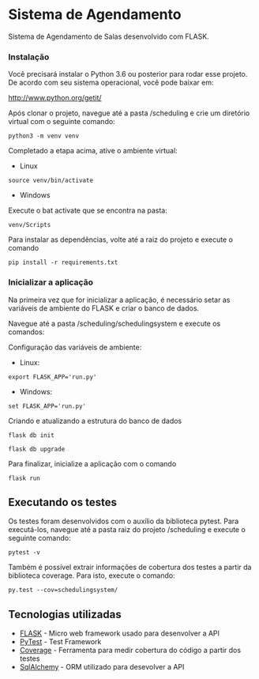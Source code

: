 # Sistema de Agendamento

Sistema de Agendamento de Salas desenvolvido com FLASK.

### Instalação

Você precisará instalar o Python 3.6 ou posterior para rodar esse projeto. 
De acordo com seu sistema operacional, você pode baixar em: 

  http://www.python.org/getit/


Após clonar o projeto, navegue até a pasta /scheduling e crie um diretório virtual com o seguinte comando:

```
python3 -m venv venv
```

Completado a etapa acima, ative o ambiente virtual: 

- Linux

```
source venv/bin/activate
```

- Windows

Execute o bat activate que se encontra na pasta:

```
venv/Scripts
```

Para instalar as dependências, volte até a raiz do projeto e execute o comando

```
pip install -r requirements.txt
```

### Inicializar a aplicação

Na primeira vez que for inicializar a aplicação, é necessário setar as variáveis de ambiente do FLASK e criar o banco de dados.

Navegue até a pasta /scheduling/schedulingsystem e execute os comandos:



Configuração das variáveis de ambiente:

- Linux:
```
export FLASK_APP='run.py'
```

- Windows:
```
set FLASK_APP='run.py'
```



Criando e atualizando a estrutura do banco de dados

```
flask db init

flask db upgrade
```

Para finalizar, inicialize a aplicação com o comando

```
flask run
```

## Executando os testes

Os testes foram desenvolvidos com o auxílio da biblioteca pytest. Para executá-los, navegue até a pasta raiz do projeto /scheduling e execute o seguinte comando:

```
pytest -v
```

Também é possível extrair informações de cobertura dos testes a partir da biblioteca coverage. Para isto, execute o comando:
```
py.test --cov=schedulingsystem/
```

## Tecnologias utilizadas

* [FLASK](http://flask.pocoo.org/) - Micro web framework usado para desenvolver a API
* [PyTest](https://docs.pytest.org/en/latest/) - Test Framework
* [Coverage](https://coverage.readthedocs.io/en/coverage-4.5.1a/) - Ferramenta para medir cobertura do código a partir dos testes
* [SqlAlchemy](https://coverage.readthedocs.io/en/coverage-4.5.1a/) - ORM utilizado para desevolver a API